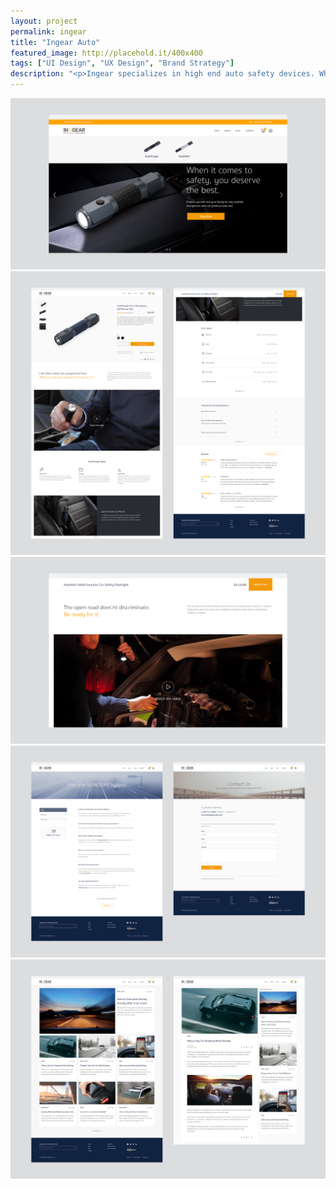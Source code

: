 ```yaml
---
layout: project
permalink: ingear
title: "Ingear Auto"
featured_image: http://placehold.it/400x400
tags: ["UI Design", "UX Design", "Brand Strategy"]
description: "<p>Ingear specializes in high end auto safety devices. While there are many other companies that produce similar tools, none match the level of precision, quality, and design that Ingear provides. After testing their product on Amazon, Ingear was ready to invest in a full ecommerce website that matched the quality of their products.</p>"
---
```


<div class="grid grid--justify-center">

  <div class="grid__col-12">
    <img src="/assets/projects/ingear/ingear-1.jpg">
  </div>
  <div class="grid__col-12">
    <img src="/assets/projects/ingear/ingear-2.jpg">
  </div>
  <div class="grid__col-12">
    <img src="/assets/projects/ingear/ingear-3.jpg">
  </div>
  <div class="grid__col-12">
    <img src="/assets/projects/ingear/ingear-4.jpg">
  </div>
  <div class="grid__col-12">
    <img src="/assets/projects/ingear/ingear-5.jpg">
  </div>
</div>